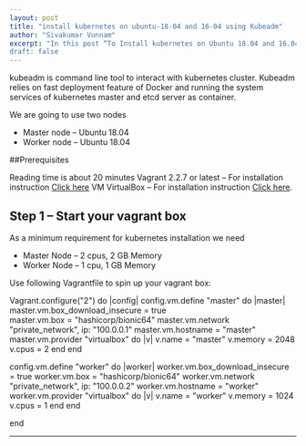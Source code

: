 ```yaml
---
layout: post
title: "install kubernetes on ubuntu-18-04 and 16-04 using Kubeadm"
author: "Sivakumar Vunnam"
excerpt: "In this post “To Install kubernetes on Ubuntu 18.04 and 16.04” we are going to create Kubernetes cluster along with kubeadm on Ubuntu 18.04 (The same steps can be used for the Ubuntu 16.04 as well)
draft: false
---
```

kubeadm is command line tool to interact with kubernetes cluster. Kubeadm relies on fast deployment feature of Docker and running the system services of kubernetes master and etcd server as container.

We are going to use two nodes

* Master node – Ubuntu 18.04
* Worker node – Ubuntu 18.04

##Prerequisites

Reading time is about 20 minutes
Vagrant 2.2.7 or latest – For installation instruction [Click here](https://www.vagrantup.com/downloads.html)
VM VirtualBox – For installation instruction [Click here](https://www.virtualbox.org/wiki/Linux_Downloads).

## Step 1 – Start your vagrant box

As a minimum requirement for kubernetes installation we need

* Master Node – 2 cpus, 2 GB Memory
* Worker Node – 1 cpu, 1 GB Memory

Use following Vagrantfile to spin up your vagrant box:

Vagrant.configure("2") do |config|
  config.vm.define "master" do |master|
    master.vm.box_download_insecure = true    
    master.vm.box = "hashicorp/bionic64"
    master.vm.network "private_network", ip: "100.0.0.1"
    master.vm.hostname = "master"
    master.vm.provider "virtualbox" do |v|
      v.name = "master"
      v.memory = 2048
      v.cpus = 2
    end
  end

  config.vm.define "worker" do |worker|
    worker.vm.box_download_insecure = true 
    worker.vm.box = "hashicorp/bionic64"
    worker.vm.network "private_network", ip: "100.0.0.2"
    worker.vm.hostname = "worker"
    worker.vm.provider "virtualbox" do |v|
      v.name = "worker"
      v.memory = 1024
      v.cpus = 1
    end
  end

end



---
